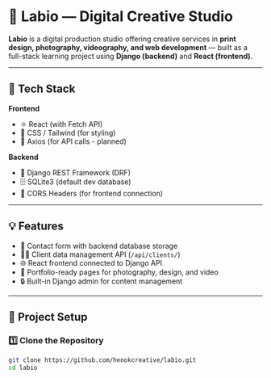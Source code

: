 # 🎨 Labio — Digital Creative Studio

**Labio** is a digital production studio offering creative services in **print design, photography, videography, and web development** — built as a full-stack learning project using **Django (backend)** and **React (frontend)**.

---

## 🚀 Tech Stack

**Frontend**
- ⚛️ React (with Fetch API)
- 🎨 CSS / Tailwind (for styling)
- 🔄 Axios (for API calls - planned)

**Backend**
- 🐍 Django REST Framework (DRF)
- 🗄️ SQLite3 (default dev database)
- 🔐 CORS Headers (for frontend connection)

---

## 💡 Features

- 📩 Contact form with backend database storage  
- 🧑‍💼 Client data management API (`/api/clients/`)  
- 🌐 React frontend connected to Django API  
- 🎥 Portfolio-ready pages for photography, design, and video  
- 🔒 Built-in Django admin for content management  

---

## 🧰 Project Setup

### 1️⃣ Clone the Repository
```bash
git clone https://github.com/henokcreative/labio.git
cd labio
